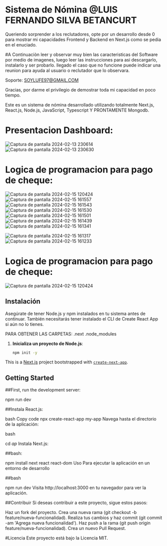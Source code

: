 # Sistema de Nómina @LUIS FERNANDO SILVA BETANCURT

Queriendo sorprender a los reclutadores, opte por un desarrollo desde 0 para mostrar mi capacidades Frontend y Backend en Next.js como se pedia en el enuciado.

#A Continuaciòn leer y observar muy bien las caracteristicas del Software por medio de imagenes, luego leer las instrucciones para asi descargarlo, instalarlo y ser probarlo. llegado el caso que no funcione puede indicar una reunion para ayuda al usuario o reclutador que lo observara.

Soporte: SOYLUFE97@GMAIL.COM

Gracias, por darme el privilegio de demostrar toda mi capacidad en poco tiempo.

Este es un sistema de nómina desarrollado utilizando totalmente Next.js, React.js, Node.js, JavaScript, Typescript Y PRONTAMENTE Mongodb.


# Presentacion Dashboard:

![Captura de pantalla 2024-02-13 230614](https://github.com/LuisFsilva97/-PEOPayGo-Systems--software-engineer/assets/157631615/28e6ff0c-0f31-46b3-abd7-380a778dc383)
![Captura de pantalla 2024-02-13 230630](https://github.com/LuisFsilva97/-PEOPayGo-Systems--software-engineer/assets/157631615/d3897276-b7c9-4b2e-bd36-2c92a60eb9c5)



# Logica de programacion para pago de cheque:

![Captura de pantalla 2024-02-15 120424](https://github.com/LuisFsilva97/-PEOPayGo-Systems--software-engineer/assets/157631615/bcb00241-8aba-471c-84ee-6d831578560e)
![Captura de pantalla 2024-02-15 161557](https://github.com/LuisFsilva97/-PEOPayGo-Systems--software-engineer/assets/157631615/d626b768-0bbc-4a52-9d22-085400cac691)
![Captura de pantalla 2024-02-15 161543](https://github.com/LuisFsilva97/-PEOPayGo-Systems--software-engineer/assets/157631615/46dddb9f-db40-4e5c-a3fb-4ec6ecf2cd7e)
![Captura de pantalla 2024-02-15 161530](https://github.com/LuisFsilva97/-PEOPayGo-Systems--software-engineer/assets/157631615/d6bfa682-a557-4229-9644-5ad04bbc06a3)
![Captura de pantalla 2024-02-15 161501](https://github.com/LuisFsilva97/-PEOPayGo-Systems--software-engineer/assets/157631615/f0b03478-1aca-45db-91fd-8a7a1751534a)
![Captura de pantalla 2024-02-15 161439](https://github.com/LuisFsilva97/-PEOPayGo-Systems--software-engineer/assets/157631615/198317d7-657e-4f16-a13b-ab58d2ea299f)
![Captura de pantalla 2024-02-15 161341](https://github.com/LuisFsilva97/-PEOPayGo-Systems--software-engineer/assets/157631615/05429bf2-d395-4d3d-8cab-91d9c302ac5e)

![Captura de pantalla 2024-02-15 161317](https://github.com/LuisFsilva97/-PEOPayGo-Systems--software-engineer/assets/157631615/dd39b02b-b63c-44a3-b0ad-49774cf2ef8d)
![Captura de pantalla 2024-02-15 161233](https://github.com/LuisFsilva97/-PEOPayGo-Systems--software-engineer/assets/157631615/98873e37-3c5c-40dc-9093-51518bfffe06)

# Logica de programacion para pago de cheque:

![Captura de pantalla 2024-02-15 120424](https://github.com/LuisFsilva97/-PEOPayGo-Systems--software-engineer/assets/157631615/c45a4bfc-9c72-413d-a818-324064a66e4f)


## Instalación

Asegúrate de tener Node.js y npm instalados en tu sistema antes de continuar. También necesitarás tener instalado el CLI de Create React App si aún no lo tienes.

PARA OBTENER LAS CARPETAS:
.next
.node_modules

1. **Inicializa un proyecto de Node.js**:
   ```bash
   npm init -y
This is a [Next.js](https://nextjs.org/) project bootstrapped with [`create-next-app`](https://github.com/vercel/next.js/tree/canary/packages/create-next-app).

## Getting Started

##First, run the development server:

npm run dev

##Instala React.js:

bash
Copy code
npx create-react-app my-app
Navega hasta el directorio de la aplicación:

bash

cd *ap*
Instala Next.js:

##bash:

npm install next react react-dom
Uso
Para ejecutar la aplicación en un entorno de desarrollo

##bash

npm run dev
Visita http://localhost:3000 en tu navegador para ver la aplicación.

##Contribuir
Si deseas contribuir a este proyecto, sigue estos pasos:

Haz un fork del proyecto.
Crea una nueva rama (git checkout -b feature/nueva-funcionalidad).
Realiza tus cambios y haz commit (git commit -am 'Agrega nueva funcionalidad').
Haz push a la rama (git push origin feature/nueva-funcionalidad).
Crea un nuevo Pull Request.

#Licencia
Este proyecto está bajo la Licencia MIT.
